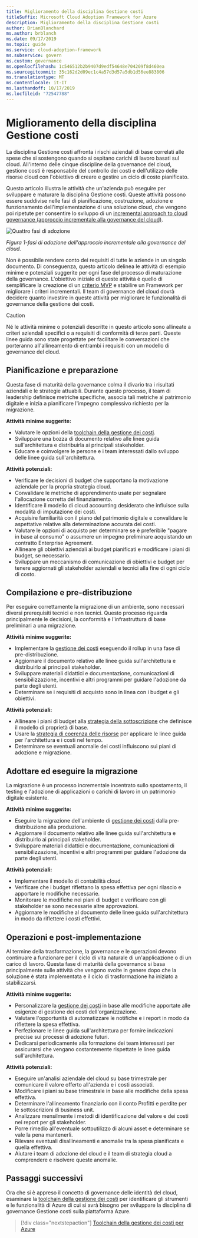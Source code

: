```yaml
---
title: Miglioramento della disciplina Gestione costi
titleSuffix: Microsoft Cloud Adoption Framework for Azure
description: Miglioramento della disciplina Gestione costi
author: BrianBlanchard
ms.author: brblanch
ms.date: 09/17/2019
ms.topic: guide
ms.service: cloud-adoption-framework
ms.subservice: govern
ms.custom: governance
ms.openlocfilehash: 1c546512b2b9407d9edf54648e704209f8d460ea
ms.sourcegitcommit: 35c162d2d09ec1c4a57d3d57a5db1d56ee883806
ms.translationtype: MT
ms.contentlocale: it-IT
ms.lasthandoff: 10/17/2019
ms.locfileid: "72547788"
---
```

# <a name="cost-management-discipline-improvement"></a>Miglioramento della disciplina Gestione costi

La disciplina Gestione costi affronta i rischi aziendali di base correlati alle spese che si sostengono quando si ospitano carichi di lavoro basati sul cloud. All'interno delle cinque discipline della governance del cloud, gestione costi è responsabile del controllo dei costi e dell'utilizzo delle risorse cloud con l'obiettivo di creare e gestire un ciclo di costo pianificato.

Questo articolo illustra le attività che un'azienda può eseguire per sviluppare e maturare la disciplina Gestione costi. Queste attività possono essere suddivise nelle fasi di pianificazione, costruzione, adozione e funzionamento dell'implementazione di una soluzione cloud, che vengono poi ripetute per consentire lo sviluppo di un [incremental approach to cloud governance (approccio incrementale alla governance del cloud)](../guides/index.md#an-incremental-approach-to-cloud-governance).

![Quattro fasi di adozione](../../_images/govern/adoption-phases.png)

*Figura 1-fasi di adozione dell'approccio incrementale alla governance del cloud.*

Non è possibile rendere conto dei requisiti di tutte le aziende in un singolo documento. Di conseguenza, questo articolo delinea le attività di esempio minime e potenziali suggerite per ogni fase del processo di maturazione della governance. L'obiettivo iniziale di queste attività è quello di semplificare la creazione di un [criterio MVP](../guides/index.md#an-incremental-approach-to-cloud-governance) e stabilire un Framework per migliorare i criteri incrementali. Il team di governance del cloud dovrà decidere quanto investire in queste attività per migliorare le funzionalità di governance della gestione dei costi.

> [!CAUTION]
> Né le attività minime o potenziali descritte in questo articolo sono allineate a criteri aziendali specifici o a requisiti di conformità di terze parti. Queste linee guida sono state progettate per facilitare le conversazioni che porteranno all'allineamento di entrambi i requisiti con un modello di governance del cloud.

## <a name="planning-and-readiness"></a>Pianificazione e preparazione

Questa fase di maturità della governance colma il divario tra i risultati aziendali e le strategie attuabili. Durante questo processo, il team di leadership definisce metriche specifiche, associa tali metriche al patrimonio digitale e inizia a pianificare l'impegno complessivo richiesto per la migrazione.

**Attività minime suggerite:**

- Valutare le opzioni della [toolchain della gestione dei costi](./toolchain.md).
- Sviluppare una bozza di documento relativo alle linee guida sull'architettura e distribuirla ai principali stakeholder.
- Educare e coinvolgere le persone e i team interessati dallo sviluppo delle linee guida sull'architettura.

**Attività potenziali:**

- Verificare le decisioni di budget che supportano la motivazione aziendale per la propria strategia cloud.
- Convalidare le metriche di apprendimento usate per segnalare l'allocazione corretta del finanziamento.
- Identificare il modello di cloud accounting desiderato che influisce sulla modalità di imputazione dei costi.
- Acquisire familiarità con il piano del patrimonio digitale e convalidare le aspettative relative alla determinazione accurata dei costi.
- Valutare le opzioni di acquisto per determinare se è preferibile "pagare in base al consumo" o assumere un impegno preliminare acquistando un contratto Enterprise Agreement.
- Allineare gli obiettivi aziendali ai budget pianificati e modificare i piani di budget, se necessario.
- Sviluppare un meccanismo di comunicazione di obiettivi e budget per tenere aggiornati gli stakeholder aziendali e tecnici alla fine di ogni ciclo di costo.

## <a name="build-and-predeployment"></a>Compilazione e pre-distribuzione

Per eseguire correttamente la migrazione di un ambiente, sono necessari diversi prerequisiti tecnici e non tecnici. Questo processo riguarda principalmente le decisioni, la conformità e l'infrastruttura di base preliminari a una migrazione.

**Attività minime suggerite:**

- Implementare la [gestione dei costi](./toolchain.md) eseguendo il rollup in una fase di pre-distribuzione.
- Aggiornare il documento relativo alle linee guida sull'architettura e distribuirlo ai principali stakeholder.
- Sviluppare materiali didattici e documentazione, comunicazioni di sensibilizzazione, incentivi e altri programmi per guidare l'adozione da parte degli utenti.
- Determinare se i requisiti di acquisto sono in linea con i budget e gli obiettivi.

**Attività potenziali:**

- Allineare i piani di budget alla [strategia della sottoscrizione](../../decision-guides/subscriptions/index.md) che definisce il modello di proprietà di base.
- Usare la [strategia di coerenza delle risorse](../../decision-guides/resource-consistency/index.md) per applicare le linee guida per l'architettura e i costi nel tempo.
- Determinare se eventuali anomalie dei costi influiscono sui piani di adozione e migrazione.

## <a name="adopt-and-migrate"></a>Adottare ed eseguire la migrazione

La migrazione è un processo incrementale incentrato sullo spostamento, il testing e l'adozione di applicazioni o carichi di lavoro in un patrimonio digitale esistente.

**Attività minime suggerite:**

- Eseguire la migrazione dell'ambiente di [gestione dei costi](./toolchain.md) dalla pre-distribuzione alla produzione.
- Aggiornare il documento relativo alle linee guida sull'architettura e distribuirlo ai principali stakeholder.
- Sviluppare materiali didattici e documentazione, comunicazioni di sensibilizzazione, incentivi e altri programmi per guidare l'adozione da parte degli utenti.

**Attività potenziali:**

- Implementare il modello di contabilità cloud.
- Verificare che i budget riflettano la spesa effettiva per ogni rilascio e apportare le modifiche necessarie.
- Monitorare le modifiche nei piani di budget e verificare con gli stakeholder se sono necessarie altre approvazioni.
- Aggiornare le modifiche al documento delle linee guida sull'architettura in modo da riflettere i costi effettivi.

## <a name="operate-and-post-implementation"></a>Operazioni e post-implementazione

Al termine della trasformazione, la governance e le operazioni devono continuare a funzionare per il ciclo di vita naturale di un'applicazione o di un carico di lavoro. Questa fase di maturità della governance si basa principalmente sulle attività che vengono svolte in genere dopo che la soluzione è stata implementata e il ciclo di trasformazione ha iniziato a stabilizzarsi.

**Attività minime suggerite:**

- Personalizzare la [gestione dei costi](./toolchain.md) in base alle modifiche apportate alle esigenze di gestione dei costi dell'organizzazione.
- Valutare l'opportunità di automatizzare le notifiche e i report in modo da riflettere la spesa effettiva.
- Perfezionare le linee guida sull'architettura per fornire indicazioni precise sui processi di adozione futuri.
- Dedicarsi periodicamente alla formazione dei team interessati per assicurarsi che vengano costantemente rispettate le linee guida sull'architettura.

**Attività potenziali:**

- Eseguire un'analisi aziendale del cloud su base trimestrale per comunicare il valore offerto all'azienda e i costi associati.
- Modificare i piani su base trimestrale in base alle modifiche della spesa effettiva.
- Determinare l'allineamento finanziario con il conto Profitti e perdite per le sottoscrizioni di business unit.
- Analizzare mensilmente i metodi di identificazione del valore e dei costi nei report per gli stakeholder.
- Porre rimedio all'eventuale sottoutilizzo di alcuni asset e determinare se vale la pena mantenerli.
- Rilevare eventuali disallineamenti e anomalie tra la spesa pianificata e quella effettiva.
- Aiutare i team di adozione del cloud e il team di strategia cloud a comprendere e risolvere queste anomalie.

## <a name="next-steps"></a>Passaggi successivi

Ora che si è appreso il concetto di governance delle identità del cloud, esaminare la [toolchain della gestione dei costi](./toolchain.md) per identificare gli strumenti e le funzionalità di Azure di cui si avrà bisogno per sviluppare la disciplina di governance Gestione costi sulla piattaforma Azure.

> [!div class="nextstepaction"]
> [Toolchain della gestione dei costi per Azure](./toolchain.md)
